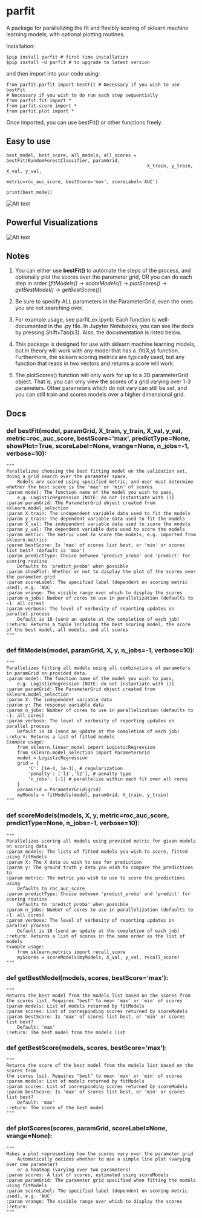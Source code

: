 # parfit
A package for parallelizing the fit and flexibly scoring of sklearn machine learning models, with optional plotting routines.

Installation:
```
$pip install parfit # first time installation
$pip install -U parfit # to upgrade to latest version
``` 

and then import into your code using:
```
from parfit.parfit import bestFit # Necessary if you wish to use bestFit
# Necessary if you wish to do run each step sequentially
from parfit.fit import *
from parfit.score import *
from parfit.plot import *
```

 Once imported, you can use bestFit() or other functions freely.

## Easy to use
```
best_model, best_score, all_models, all_scores = bestFit(RandomForestClassifier, paramGrid,
                                                    X_train, y_train, X_val, y_val, 
                                                    metric=roc_auc_score, bestScore='max', scoreLabel='AUC')

print(best_model)
```
![Alt text](/../screenshots/screenshots/best_rf_model.png?raw=true "Optional Title")

## Powerful Visualizations
![Alt text](/../screenshots/screenshots/auc_grid.png?raw=true "Optional Title")

## Notes
1. You can either use **bestFit()** to automate the steps of the process, and optionally plot the scores over the parameter grid, OR you can do each step in order [*fitModels()* -> *scoreModels()* -> *plotScores()* -> *getBestModel()* -> *getBestScore()*]

2. Be sure to specify ALL parameters in the ParameterGrid, even the ones you are not searching over.

3. For example usage, see parfit_ex.ipynb. Each function is well-documented in the .py file. In Jupyter Notebooks, you can see the docs by pressing Shift+Tab(x3). Also, the documentation is listed below.

4. This package is designed for use with sklearn machine learning models, but in theory will work with any model that has a .fit(X,y) function. Furthermore, the sklearn scoring metrics are typically used, but any function that reads in two vectors and returns a score will work.

5. The plotScores() function will only work for up to a 3D parameterGrid object. That is, you can only view the scores of a grid varying over 1-3 parameters. Other parameters which do not vary can still be set, and you can still train and scores models over a higher dimensional grid.

## Docs
### def **bestFit**(model, paramGrid, X_train, y_train, X_val, y_val, metric=roc_auc_score, bestScore='max', predictType=None, showPlot=True, scoreLabel=None, vrange=None, n_jobs=-1, verbose=10):
    """
    Parallelizes choosing the best fitting model on the validation set, doing a grid search over the parameter space.
        Models are scored using specified metric, and user must determine whether the best score is the 'max' or 'min' of scores.
    :param model: The function name of the model you wish to pass,
        e.g. LogisticRegression [NOTE: do not instantiate with ()]
    :param paramGrid: The ParameterGrid object created from sklearn.model_selection
    :param X_train: The independent variable data used to fit the models
    :param y_train: The dependent variable data used to fit the models
    :param X_val: The independent variable data used to score the models
    :param y_val: The dependent variable data used to score the models
    :param metric: The metric used to score the models, e.g. imported from sklearn.metrics
    :param bestScore: Is 'max' of scores list best, or 'min' or scores list best? (default is 'max')
    :param predictType: Choice between 'predict_proba' and 'predict' for scoring routine
        Defaults to 'predict_proba' when possible
    :param showPlot: Whether or not to display the plot of the scores over the parameter grid
    :param scoreLabel: The specified label (dependent on scoring metric used), e.g. 'AUC'
    :param vrange: The visible range over which to display the scores
    :param n_jobs: Number of cores to use in parallelization (defaults to -1: all cores)
    :param verbose: The level of verbosity of reporting updates on parallel process
        Default is 10 (send an update at the completion of each job)
    :return: Returns a tuple including the best scoring model, the score of the best model, all models, and all scores
    """

### def **fitModels**(model, paramGrid, X, y, n_jobs=-1, verbose=10):
    """
    Parallelizes fitting all models using all combinations of parameters in paramGrid on provided data.
    :param model: The function name of the model you wish to pass,
        e.g. LogisticRegression [NOTE: do not instantiate with ()]
    :param paramGrid: The ParameterGrid object created from sklearn.model_selection
    :param X: The independent variable data
    :param y: The response variable data
    :param n_jobs: Number of cores to use in parallelization (defaults to -1: all cores)
    :param verbose: The level of verbosity of reporting updates on parallel process
        Default is 10 (send an update at the completion of each job)
    :return: Returns a list of fitted models
    Example usage:
        from sklearn.linear_model import LogisticRegression
        from sklearn.model_selection import ParameterGrid
        model = LogisticRegression
        grid = {
            'C': [1e-4, 1e-3], # regularization
            'penalty': ['l1','l2'], # penalty type
            'n_jobs': [-1] # parallelize within each fit over all cores
        }
        paramGrid = ParameterGrid(grid)
        myModels = fitModels(model, paramGrid, X_train, y_train)
    """
    
### def **scoreModels**(models, X, y, metric=roc_auc_score, predictType=None, n_jobs=-1, verbose=10):
    """
    Parallelizes scoring all models using provided metric for given models on scoring data
    :param models: The lists of fitted models you wish to score, fitted using fitModels
    :param X: The X data ou wish to use for prediction
    :param y: The ground truth y data you wish to compare the predictions to
    :param metric: The metric you wish to use to score the predictions using
        Defaults to roc_auc_score
    :param predictType: Choice between 'predict_proba' and 'predict' for scoring routine
        Defaults to 'predict_proba' when possible
    :param n_jobs: Number of cores to use in parallelization (defaults to -1: all cores)
    :param verbose: The level of verbosity of reporting updates on parallel process
        Default is 10 (send an update at the completion of each job)
    :return: Returns a list of scores in the same order as the list of models
    Example usage:
        from sklearn.metrics import recall_score
        myScores = scoreModels(myModels, X_val, y_val, recall_score)
    """
    
### def **getBestModel**(models, scores, bestScore='max'):
    """
    Returns the best model from the models list based on the scores from
    the scores list. Requires "best" to mean 'max' or 'min' of scores
    :param models: List of models returned by fitModels
    :param scores: List of corresponding scores returned by scoreModels
    :param bestScore: Is 'max' of scores list best, or 'min' or scores list best?
        Default: 'max'
    :return: The best model from the models list
    
### def **getBestScore**(models, scores, bestScore='max'):
    """
    Returns the score of the best model from the models list based on the scores from
    the scores lsit. Requires "best" to mean 'max' or 'min' of scores
    :param models: List of models returned by fitModels
    :param scores: List of corresponding scores returned by scoreModels
    :param bestScore: Is 'max' of scores list best, or 'min' or scores list best?
        Default: 'max'
    :return: The score of the best model
    """

### def **plotScores**(scores, paramGrid, scoreLabel=None, vrange=None):
    """
    Makes a plot representing how the scores vary over the parameter grid
        Automatically decides whether to use a simple line plot (varying over one parameter)
        or a heatmap (varying over two parameters)
    :param scores: A list of scores, estimated using scoreModels
    :param paramGrid: The parameter grid specified when fitting the models using fitModels
    :param scoreLabel: The specified label (dependent on scoring metric used), e.g. 'AUC'
    :param vrange: The visible range over which to display the scores
    :return:
    """

